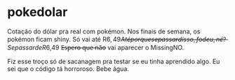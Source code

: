 # pokedolar
Cotação do dólar pra real com pokémon.
Nos finais de semana, os pokémon ficam shiny.
Só vai até R$6,49 A̶t̶é̶ ̶p̶o̶r̶q̶u̶e̶ ̶s̶e̶ ̶p̶a̶s̶s̶a̶r̶ ̶d̶i̶s̶s̶o̶,̶ ̶f̶o̶d̶e̶u̶,̶ ̶n̶é̶?̶  Se passar de R$6,49 E̶s̶p̶e̶r̶o̶ ̶q̶u̶e̶ ̶n̶ã̶o̶  vai aparecer o MissingNO.

Fiz esse troço só de sacanagem pra testar se eu tinha aprendido algo.
Eu sei que o código tá horroroso.
Bebe água.
